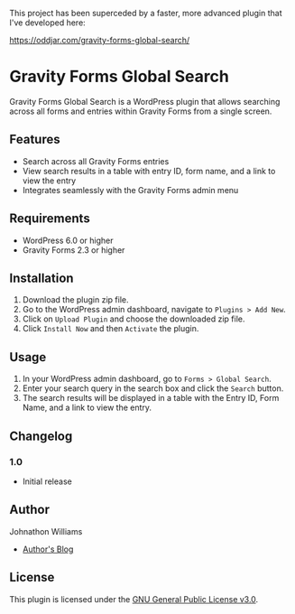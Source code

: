 This project has been superceded by a faster, more advanced plugin that I've developed here:

https://oddjar.com/gravity-forms-global-search/

# Gravity Forms Global Search

Gravity Forms Global Search is a WordPress plugin that allows searching across all forms and entries within Gravity Forms from a single screen.

## Features

- Search across all Gravity Forms entries
- View search results in a table with entry ID, form name, and a link to view the entry
- Integrates seamlessly with the Gravity Forms admin menu

## Requirements

- WordPress 6.0 or higher
- Gravity Forms 2.3 or higher

## Installation

1. Download the plugin zip file.
2. Go to the WordPress admin dashboard, navigate to `Plugins > Add New`.
3. Click on `Upload Plugin` and choose the downloaded zip file.
4. Click `Install Now` and then `Activate` the plugin.

## Usage

1. In your WordPress admin dashboard, go to `Forms > Global Search`.
2. Enter your search query in the search box and click the `Search` button.
3. The search results will be displayed in a table with the Entry ID, Form Name, and a link to view the entry.

## Changelog

### 1.0

- Initial release

## Author

Johnathon Williams

- [Author's Blog](https://glug.blog)

## License

This plugin is licensed under the [GNU General Public License v3.0](https://www.gnu.org/licenses/gpl-3.0.html).
